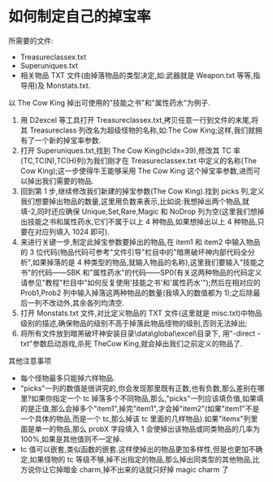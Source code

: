 # 如何制定自己的掉宝率

所需要的文件:

- Treasureclassex.txt
- Superuniques.txt
- 相关物品 TXT 文件(由掉落物品的类型决定,如:武器就是 Weapon.txt 等等,指导用)及 Monstats.txt.

以 The Cow King 掉出可使用的"技能之书"和"属性药水"为例子.

1. 用 D2excel 等工具打开 Treasureclassex.txt,拷贝任意一行到文件的末尾,将其 Treasureclass 列改名为超级怪物的名称,如:The
   Cow King;这样,我们就拥有了一个新的掉宝率参数.
2. 打开 Superuniques.txt,找到 The Cow King(hcidx=39),修改其 TC 率(TC,TC(N),TC(H)列)为我们刚才在 Treasureclassex.txt 中定义的名称(The
   Cow King);这一步使得牛王能够采用 The Cow King 这个掉宝率参数,进而可以掉出我们需要的物品.
3. 回到第 1 步,继续修改我们新建的掉宝参数(The Cow King).找到 picks 列,定义我们想要掉出物品的数量,这里用负数来表示,比如说:我想掉出两个物品,就填-2,同时还应确保 Unique,Set,Rare,Magic 和 NoDrop 列为空(这里我们想掉出技能之书和属性药水,它们不属于以上 4 种物品,如果想掉出以上 4 种物品,只要在对应列填入 1024 即可).
4. 来进行关键一步,制定此掉宝参数要掉出的物品,在 item1 和 item2 中输入物品的 3 位代码(物品代码可参考"文件引导"栏目中的"暗黑破坏神内部代码全分析",如果掉落的是 4 种类型的物品,就输入物品的名称),这里我们要输入"技能之书"的代码——SBK 和"属性药水"的代码——SP0(有关这两种物品的代码定义请参见"教程"栏目中"如何反复使用'技能之书'和'属性药水'");然后在相对应的 Prob1,Prob2 列中输入掉落这两种物品的数量(我填入的数值都为 1);之后除最后一列不改动外,其余各列均清空.
5. 打开 Monstats.txt 文件,对比定义物品的 TXT 文件(这里就是 misc.txt)中物品级别的描述,确保物品的级别不高于掉落此物品怪物的级别,否则无法掉出;
6. 将所有文件放到暗黑破坏神安装目录\data\global\excel\目录下, 用"-direct -txt"参数启动游戏,杀死 TheCow King,就会掉出我们之前定义的物品了.

其他注意事项

- 每个怪物最多只能掉六样物品.
- "picks"一列的数值是很讲究的,你会发现那里既有正数,也有负数,那么差别在哪里?如果你指定一个 tc 掉落多个不同物品,那么,"picks"一列应该填负值,如果填的是正值,那么会掉多个"item1",掉完"item1",才会掉"item2"(如果"item1"不是一个具体的物品,而是一个 tc,那么掉该 tc 里面的几样物品).如果"itemx"列里面是单一的物品,那么 probX 字段填入 1 会使掉出该物品或同类物品的几率为 100%,如果是其他值则不一定掉.
- tc 值可以嵌套,类似函数的嵌套.这样使掉出的物品更加多样性,但是也更加不确定,如果怪物的 tc 等级不够,掉不出指定的物品,那么掉出同类型的其他物品,比方说你让它掉暗金 charm,掉不出来的话就只好掉 magic
  charm 了
